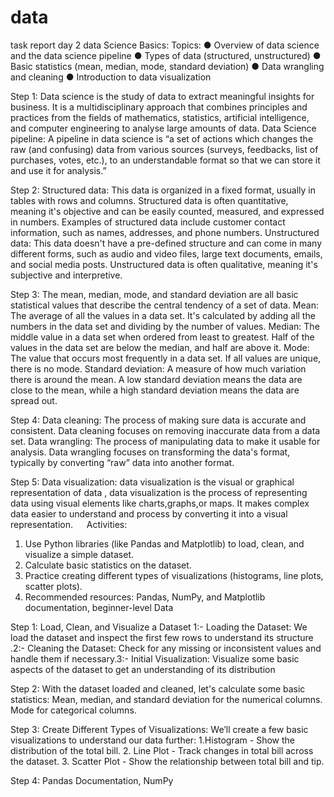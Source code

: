 # data
task report day 2
data Science Basics:
Topics:
● Overview of data science and the data science pipeline
● Types of data (structured, unstructured)
● Basic statistics (mean, median, mode, standard deviation)
● Data wrangling and cleaning
● Introduction to data visualization

Step 1: Data science is the study of data to extract meaningful insights for business. It is a multidisciplinary approach that combines principles and practices from the fields of mathematics, statistics, artificial intelligence, and computer engineering to analyse large amounts of data.
Data Science pipeline:  A pipeline in data science is “a set of actions which changes the raw (and confusing) data from various sources (surveys, feedbacks, list of purchases, votes, etc.), to an understandable format so that we can store it and use it for analysis.”

Step 2:  Structured data:  This data is organized in a fixed format, usually in tables with rows and columns. Structured data is often quantitative, meaning it's objective and can be easily counted, measured, and expressed in numbers. Examples of structured data include customer contact information, such as names, addresses, and phone numbers.  Unstructured data:  This data doesn't have a pre-defined structure and can come in many different forms, such as audio and video files, large text documents, emails, and social media posts. Unstructured data is often qualitative, meaning it's subjective and interpretive.

Step 3:  The mean, median, mode, and standard deviation are all basic statistical values that describe the central tendency of a set of data. Mean:  The average of all the values in a data set. It's calculated by adding all the numbers in the data set and dividing by the number of values. Median:  The middle value in a data set when ordered from least to greatest. Half of the values in the data set are below the median, and half are above it.  Mode:  The value that occurs most frequently in a data set. If all values are unique, there is no mode.  Standard deviation:  A measure of how much variation there is around the mean. A low standard deviation means the data are close to the mean, while a high standard deviation means the data are spread out.
 
Step 4:  Data cleaning:  The process of making sure data is accurate and consistent. Data cleaning focuses on removing inaccurate data from a data set.  Data wrangling:  The process of manipulating data to make it usable for analysis. Data wrangling focuses on transforming the data's format, typically by converting “raw” data into another format.

Step 5:  Data visualization:  data visualization  is the visual or graphical representation of data , data  visualization is the process of representing data using visual  elements like charts,graphs,or maps. It makes  complex data easier to understand  and process by converting it into a visual representation.
 
Activities:
1. Use Python libraries (like Pandas and Matplotlib) to load, clean, and visualize a simple dataset.
2. Calculate basic statistics on the dataset.
3. Practice creating different types of visualizations (histograms, line plots, scatter plots).
4. Recommended resources: Pandas, NumPy, and Matplotlib documentation, beginner-level Data                   

Step 1: Load, Clean, and Visualize a Dataset 1:- Loading the Dataset: We load the dataset and inspect the first few rows to understand its structure .2:- Cleaning the Dataset:
Check for any missing or inconsistent values and handle them if necessary.3:- Initial Visualization: Visualize some basic aspects of the dataset to get an understanding of its distribution

Step 2: With the dataset loaded and cleaned, let's calculate some basic statistics: Mean, median, and standard deviation for the numerical columns.  Mode for categorical columns.

Step 3:  Create Different Types of Visualizations: We’ll create a few basic visualizations to understand our data further: 1.Histogram - Show the distribution of the total bill. 2. Line Plot - Track changes in total bill across the dataset. 3. Scatter Plot - Show the relationship between total bill and tip.

Step 4:  Pandas Documentation, NumPy
